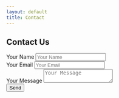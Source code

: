 ```yaml
---
layout: default
title: Contact
---
```


<section id="contact" class="my-5">
    <div class="container">
        <h2 class="text-center">Contact Us</h2>
        <form id="contact-form" class="container">
            <div class="form-row">
                <div class="form-group col-md-6">
                    <label for="name">Your Name</label>
                    <input type="text" class="form-control" name="name" placeholder="Your Name" required>
                </div>
                <div class="form-group col-md-6">
                    <label for="email">Your Email</label>
                    <input type="email" class="form-control" name="email" placeholder="Your Email" required>
                </div>
            </div>
            <div class="form-group">
                <label for="message">Your Message</label>
                <textarea class="form-control" name="message" placeholder="Your Message" required></textarea>
            </div>
            <button type="submit" class="btn btn-primary">Send</button>
        </form>
    </div>
</section>
